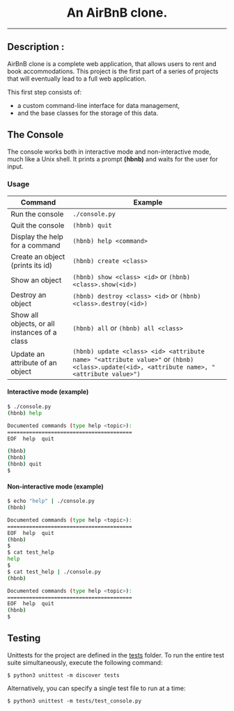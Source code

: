 <h1 align="center">An AirBnB clone.</h1>

---

## Description :

AirBnB clone is a complete web application, that allows users to rent and book
accommodations. This project is the first part of a series of projects that
will eventually lead to a full web application.

This first step consists of:

- a custom command-line interface for data management,
- and the base classes for the storage of this data.

## The Console

The console works both in interactive mode and non-interactive mode, much like a Unix shell.
It prints a prompt **(hbnb)** and waits for the user for input.

### Usage

| Command                                       | Example                                                                                                                                           |
|-----------------------------------------------|---------------------------------------------------------------------------------------------------------------------------------------------------|
| Run the console                               | ```./console.py```                                                                                                                                |
| Quit the console                              | ```(hbnb) quit```                                                                                                                                 |
| Display the help for a command                | ```(hbnb) help <command>```                                                                                                                       |
| Create an object (prints its id)              | ```(hbnb) create <class>```                                                                                                                       |
| Show an object                                | ```(hbnb) show <class> <id>``` or ```(hbnb) <class>.show(<id>)```                                                                                 |
| Destroy an object                             | ```(hbnb) destroy <class> <id>``` or ```(hbnb) <class>.destroy(<id>)```                                                                           |
| Show all objects, or all instances of a class | ```(hbnb) all``` or ```(hbnb) all <class>```                                                                                                      |
| Update an attribute of an object              | ```(hbnb) update <class> <id> <attribute name> "<attribute value>"``` or ```(hbnb) <class>.update(<id>, <attribute name>, "<attribute value>")``` |

#### Interactive mode (example)

```bash
$ ./console.py
(hbnb) help

Documented commands (type help <topic>):
========================================
EOF  help  quit

(hbnb)
(hbnb)
(hbnb) quit
$
```

#### Non-interactive mode (example)

```bash
$ echo "help" | ./console.py
(hbnb)

Documented commands (type help <topic>):
========================================
EOF  help  quit
(hbnb)
$
$ cat test_help
help
$
$ cat test_help | ./console.py
(hbnb)

Documented commands (type help <topic>):
========================================
EOF  help  quit
(hbnb)
$
```

## Testing

Unittests for the project are defined in the [tests](./tests)
folder. To run the entire test suite simultaneously, execute the following command:

```
$ python3 unittest -m discover tests
```

Alternatively, you can specify a single test file to run at a time:

```
$ python3 unittest -m tests/test_console.py
```
